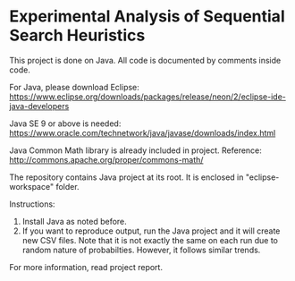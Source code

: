 # Experimental Analysis of Sequential Search Heuristics

This project is done on Java. All code is documented by comments inside code.

For Java, please download Eclipse: https://www.eclipse.org/downloads/packages/release/neon/2/eclipse-ide-java-developers

Java SE 9 or above is needed: https://www.oracle.com/technetwork/java/javase/downloads/index.html

Java Common Math library is already included in project. Reference: http://commons.apache.org/proper/commons-math/

The repository contains Java project at its root. It is enclosed in "eclipse-workspace" folder.

Instructions:
1. Install Java as noted before.
2. If you want to reproduce output, run the Java project and it will create new CSV files. Note that it is not exactly the same on each run due to random nature of probabilties. However, it follows similar trends.

For more information, read project report.

